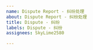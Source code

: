 ```yaml
---
name: Dispute Report - 纠纷处理
about: Dispute Report - 纠纷处理
title: Dispute - 纠纷
labels: Dispute - 纠纷
assignees: SkyLime2580

---
```



